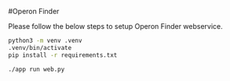 #Operon Finder

Please follow the below steps to setup Operon Finder webservice.

```sh
python3 -m venv .venv
.venv/bin/activate
pip install -r requirements.txt

./app run web.py
```
